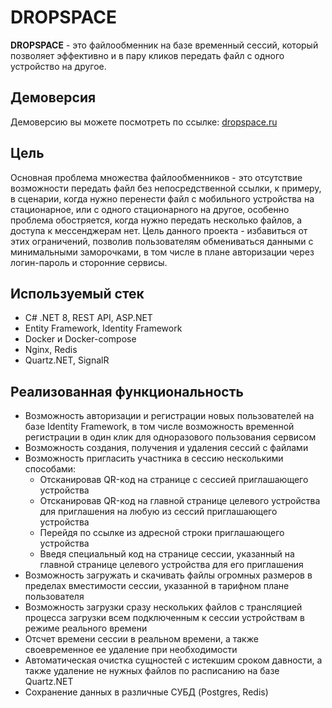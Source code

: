# DROPSPACE

**DROPSPACE** - это файлообменник на базе временный сессий, который позволяет эффективно и в пару кликов передать файл с одного устройство на другое. 

## Демоверсия

Демоверсию вы можете посмотреть по ссылке: [dropspace.ru](https://dropspace.ru/)
## Цель

Основная проблема множества файлообменников - это отсутствие возможности передать файл без непосредственной ссылки, к примеру, в сценарии, когда нужно перенести файл с мобильного устройства на стационарное, или с одного стационарного на другое, особенно проблема обостряется, когда нужно передать несколько файлов, а доступа к мессенджерам нет. Цель данного проекта - избавиться от этих ограничений, позволив пользователям обмениваться данными с минимальными заморочками, в том числе в плане авторизации через логин-пароль и сторонние сервисы.

## Используемый стек

- C# .NET 8, REST API, ASP.NET
- Entity Framework, Identity Framework
- Docker и Docker-compose
- Nginx, Redis
- Quartz.NET, SignalR

## Реализованная функциональность
- Возможность авторизации и регистрации новых пользователей на базе Identity Framework, в том числе возможность временной регистрации в один клик для одноразового пользования сервисом
- Возможность создания, получения и удаления сессий с файлами
- Возможность пригласить участника в сессию несколькими способами: 
	- Отсканировав QR-код на странице с сессией приглашающего устройства
	- Отсканировав QR-код на главной странице целевого устройства для приглашения на любую из сессий приглашающего устройства
	- Перейдя по ссылке из адресной строки приглашающего устройства
	- Введя специальный код на странице сессии, указанный на главной странице целевого устройства для его приглашения
- Возможность загружать и скачивать файлы огромных размеров в пределах вместимости сессии, указанной в тарифном плане пользователя
- Возможность загрузки сразу нескольких файлов с трансляцией процесса загрузки всем подключенным к сессии устройствам в режиме реального времени
- Отсчет времени сессии в реальном времени, а также своевременное ее удаление при необходимости
- Автоматическая очистка сущностей с истекшим сроком давности, а также удаление не нужных файлов по расписанию на базе Quartz.NET
- Сохранение данных в различные СУБД (Postgres, Redis)
